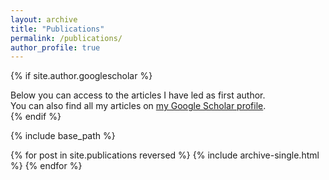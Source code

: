 ```yaml
---
layout: archive
title: "Publications"
permalink: /publications/
author_profile: true
---
```


{% if site.author.googlescholar %}
<div class="wordwrap">Below you can access to the articles I have led as first author.</div>
  <div class="wordwrap">You can also find all my articles on <a href="{{https://scholar.google.com/citations?user=kLNkJnkAAAAJ&hl=it&oi=ao}}">my Google Scholar profile</a>.</div>
{% endif %}

{% include base_path %}

{% for post in site.publications reversed %}
  {% include archive-single.html %}
{% endfor %}
